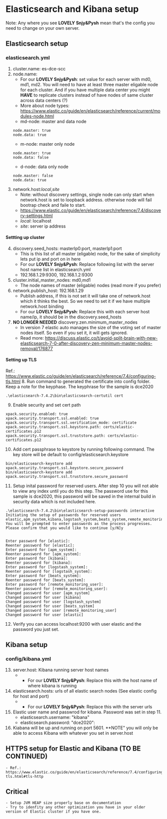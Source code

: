 # Elasticsearch and Kibana setup
Note: Any where you see **LOVELY Snjy&Pysh** mean that's the config you need to change on your own server.
## Elasticsearch setup
### elasticsearch.yml
1. cluster.name: es-dce-scc
2. node.name:
    - For our **LOVELY Snjy&Pysh**: set value for each server with md0, md1, md2. You will need to have at least three master eligable node for each cluster. And if you have multiple data center you might **HAVE** to replicate clusters instead of have nodes of same cluster across data centers (?)
    - More about node types: https://www.elastic.co/guide/en/elasticsearch/reference/current/modules-node.html
    - md-node: master and data node
    ````
    node.master: true
    node.data: true
    ````
    - m-node: master only node
    ````
    node.master: true
    node.data: false
    ````
    - d-node: data only node
    ````
    node.master: false
    node.data: true
    ````
3. network.host:_local_,_site_
    - Note: without discovery settings, single node can only start when network.host is set to loopback address. 
    otherwise node will fail bootrap check and faile to start.
    - https://www.elastic.co/guide/en/elasticsearch/reference/7.4/discovery-settings.html
    - _local_: localhost
    - _site_: server ip address
#### Settting up cluster
4. discovery.seed_hosts: masterIp0:port, masterIp1:port
    - This is this list of all master (eligable) node, for the sake of simplicity lets put ip and port on in here
    - For our **LOVELY Snjy&Pysh**: Replace following list with the server host name list in elasticsearch.yml
    - 192.168.1.29:9300, 192.168.1.2:9300
5. cluster.initial_master_nodes: md0,md1
    - The node names of master (eligable) nodes (read more if you prefer)
6. network.publish_host: 192.168.1.29
    - Publish address, if this is not set it will take one of network.host which it thinks the best. So we need to set it if we have multiple network.host binding
    - For our **LOVELY Snjy&Pysh**: Replace this with each server host name/ip, it should be in the discovery.seed_hosts
7. **NO LONGER NEEDED** discovery.zen.minimum_master_nodes
    - In version 7 elastic auto manages the size of the voting set of master nodes itself. So even if you set it, it will gets ignored.
    - Read more: https://discuss.elastic.co/t/avoid-split-brain-with-new-elasticsearch-7-0-after-discovery-zen-minimum-master-nodes-removal/176877
#### Setting up TLS
Ref.: https://www.elastic.co/guide/en/elasticsearch/reference/7.4/configuring-tls.html
8. Run command to generated the certificate into config folder. Keep a note for the keyphase. The keyphrase for the sample is dce2020
````
.\elasticsearch-7.4.2\bin\elasticsearch-certutil cert
````
9. Enable security and set cert path
````
xpack.security.enabled: true
xpack.security.transport.ssl.enabled: true
xpack.security.transport.ssl.verification_mode: certificate 
xpack.security.transport.ssl.keystore.path: certs/elastic-certificates.p12 
xpack.security.transport.ssl.truststore.path: certs/elastic-certificates.p12 
````
10. Add cert passphrase to keystore by running following command. The key store will be default to config/elasticsearch.keystore
````
bin/elasticsearch-keystore add xpack.security.transport.ssl.keystore.secure_password
bin/elasticsearch-keystore add xpack.security.transport.ssl.truststore.secure_password
````
11. Setup inital password for reserved users. After step 10 you will not able to view any index until you do this step. The password use for this sample is dce2020, this password will be saved in the internal build in security data which is not included here.
````
.\elasticsearch-7.4.2\bin\elasticsearch-setup-passwords interactive
Initiating the setup of passwords for reserved users elastic,apm_system,kibana,logstash_system,beats_system,remote_monitoring_user.
You will be prompted to enter passwords as the process progresses.
Please confirm that you would like to continue [y/N]y


Enter password for [elastic]: 
Reenter password for [elastic]: 
Enter password for [apm_system]: 
Reenter password for [apm_system]: 
Enter password for [kibana]: 
Reenter password for [kibana]: 
Enter password for [logstash_system]: 
Reenter password for [logstash_system]:
Enter password for [beats_system]:
Reenter password for [beats_system]:
Enter password for [remote_monitoring_user]:
Reenter password for [remote_monitoring_user]:
Changed password for user [apm_system]
Changed password for user [kibana]
Changed password for user [logstash_system]
Changed password for user [beats_system]
Changed password for user [remote_monitoring_user]
Changed password for user [elastic]
````
12. Verify you can access localhost:9200 with user elastic and the password you just set.
## Kibana setup
### config/kibana.yml
13. server.host: Kibana running server host names
    - - For our **LOVELY Snjy&Pysh**: Replace this with the host name of where kibana is running
14. elasticsearch.hosts: urls of all elastic search nodes (See elastic config for host and port)
    - - For our **LOVELY Snjy&Pysh**: Replace this with the server urls
15. Elastic user name and passwrod for kibana. Password was set in step 11.
    - elasticsearch.username: "kibana"
    - elasticsearch.password: "dce2020": 
16. Kiabana will be up and running on port 5601. **NOTE" you will only be able to access Kibana with whatever you set in server.host
## HTTPS setup for Elastic and Kibana (TO BE CONTINUED)
    - Ref.: https://www.elastic.co/guide/en/elasticsearch/reference/7.4/configuring-tls.html#tls-http
## Critical
    - Setup JVM HEAP size properly base on documentation
    - Try to idenfity any other optimization you have in your older version of Elastic cluster if you have one.